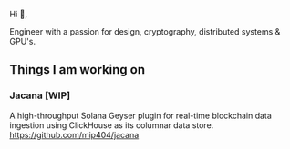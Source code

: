 Hi 👋,

Engineer with a passion for design, cryptography, distributed systems & GPU's.

## Things I am working on
### Jacana [WIP]

A high-throughput Solana Geyser plugin for real-time blockchain data ingestion using ClickHouse as its columnar data store. https://github.com/mip404/jacana


